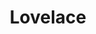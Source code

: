 ---
template: TermDetailPage
title: Lovelace
description: The smallest unit of Ada. 1 Lovelace = 1/1,000,000 Ada. A lovelace is to Ada what a Satoshi is to Bitcoin.
aliases: lovelace, satoshi, cardano lovelace, ada
keywords: satoshi, cardano lovelace, lovelace, ada lovelace
---